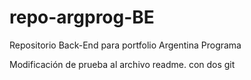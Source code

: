 # repo-argprog-BE
Repositorio Back-End para portfolio Argentina Programa

Modificación de prueba al archivo readme. con dos git
